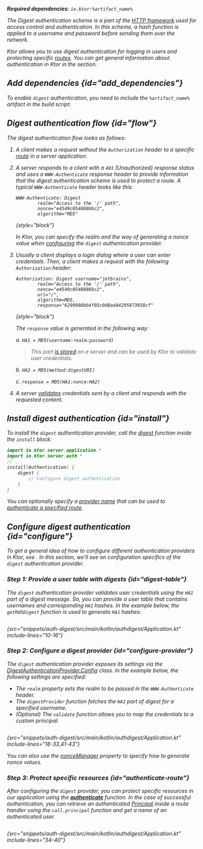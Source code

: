 [//]: # (title: Digest authentication in Ktor Server)

<show-structure for="chapter" depth="2"/>

<var name="artifact_name" value="ktor-server-auth"/>

<tldr>
<p>
<b>Required dependencies</b>: <code>io.ktor:%artifact_name%</code>
</p>
<var name="example_name" value="auth-digest"/>
<include from="lib.topic" element-id="download_example"/>
<include from="lib.topic" element-id="native_server_not_supported"/>
</tldr>

The Digest authentication scheme is a part of the [HTTP framework](https://developer.mozilla.org/en-US/docs/Web/HTTP/Authentication) used for access control and authentication. In this scheme, a hash function is applied to a username and password before sending them over the network.

Ktor allows you to use digest authentication for logging in users and protecting specific [routes](server-routing.md). You can get general information about authentication in Ktor in the [](server-auth.md) section.

## Add dependencies {id="add_dependencies"}
To enable `digest` authentication, you need to include the `%artifact_name%` artifact in the build script:

<include from="lib.topic" element-id="add_ktor_artifact"/>

## Digest authentication flow {id="flow"}

The digest authentication flow looks as follows:

1. A client makes a request without the `Authorization` header to a specific [route](server-routing.md) in a server application.
1. A server responds to a client with a `401` (Unauthorized) response status and uses a `WWW-Authenticate` response header to provide information that the digest authentication scheme is used to protect a route. A typical `WWW-Authenticate` header looks like this:

   ```
   WWW-Authenticate: Digest
           realm="Access to the '/' path",
           nonce="e4549c0548886bc2",
           algorithm="MD5"
   ```
   {style="block"}

   In Ktor, you can specify the realm and the way of generating a nonce value when [configuring](#configure-provider) the `digest` authentication provider.

1. Usually a client displays a login dialog where a user can enter credentials. Then, a client makes a request with the following `Authorization` header:

   ```
   Authorization: Digest username="jetbrains",
           realm="Access to the '/' path",
           nonce="e4549c0548886bc2",
           uri="/",
           algorithm=MD5,
           response="6299988bb4f05c0d8ad44295873858cf"
   ```
   {style="block"}

   The `response` value is generated in the following way:
   
   a. `HA1 = MD5(username:realm:password)`
   > This part [is stored](#digest-table) on a server and can be used by Ktor to validate user credentials.
   
   b. `HA2 = MD5(method:digestURI)`
   
   c. `response = MD5(HA1:nonce:HA2)`

1. A server [validates](#configure-provider) credentials sent by a client and responds with the requested content.


## Install digest authentication {id="install"}
To install the `digest` authentication provider, call the [digest](https://api.ktor.io/ktor-server/ktor-server-plugins/ktor-server-auth/io.ktor.server.auth/digest.html) function inside the `install` block:

```kotlin
import io.ktor.server.application.*
import io.ktor.server.auth.*
// ...
install(Authentication) {
    digest {
        // Configure digest authentication
    }
}
```
You can optionally specify a [provider name](server-auth.md#provider-name) that can be used to [authenticate a specified route](#authenticate-route).

## Configure digest authentication {id="configure"}

To get a general idea of how to configure different authentication providers in Ktor, see [](server-auth.md#configure). In this section, we'll see on configuration specifics of the `digest` authentication provider.

### Step 1: Provide a user table with digests {id="digest-table"}

The `digest` authentication provider validates user credentials using the `HA1` part of a digest message. So, you can provide a user table that contains usernames and corresponding `HA1` hashes. In the example below, the `getMd5Digest` function is used to generate `HA1` hashes:

```kotlin
```
{src="snippets/auth-digest/src/main/kotlin/authdigest/Application.kt" include-lines="10-16"}


### Step 2: Configure a digest provider {id="configure-provider"}

The `digest` authentication provider exposes its settings via the [DigestAuthenticationProvider.Config](https://api.ktor.io/ktor-server/ktor-server-plugins/ktor-server-auth/io.ktor.server.auth/-digest-authentication-provider/-config/index.html) class. In the example below, the following settings are specified:
* The `realm` property sets the realm to be passed in the `WWW-Authenticate` header.
* The `digestProvider` function fetches the `HA1` part of digest for a specified username.
* (Optional) The `validate` function allows you to map the credentials to a custom principal.

```kotlin
```
{src="snippets/auth-digest/src/main/kotlin/authdigest/Application.kt" include-lines="18-33,41-43"}

You can also use the [nonceManager](https://api.ktor.io/ktor-server/ktor-server-plugins/ktor-server-auth/io.ktor.server.auth/-digest-authentication-provider/-config/nonce-manager.html) property to specify how to generate nonce values.


### Step 3: Protect specific resources {id="authenticate-route"}

After configuring the `digest` provider, you can protect specific resources in our application using the **[authenticate](server-auth.md#authenticate-route)** function. In the case of successful authentication, you can retrieve an authenticated [Principal](https://api.ktor.io/ktor-server/ktor-server-plugins/ktor-server-auth/io.ktor.server.auth/-principal/index.html) inside a route handler using the `call.principal` function and get a name of an authenticated user.

```kotlin
```
{src="snippets/auth-digest/src/main/kotlin/authdigest/Application.kt" include-lines="34-40"}
